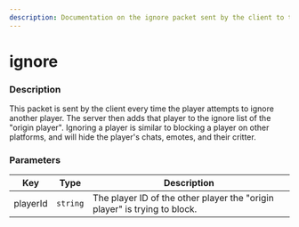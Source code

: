 ```yaml
---
description: Documentation on the ignore packet sent by the client to the server.
---
```


# ignore

### Description

This packet is sent by the client every time the player attempts to ignore another player. The server then adds that player to the ignore list of the "origin player". Ignoring a player is similar to blocking a player on other platforms, and will hide the player's chats, emotes, and their critter.

### Parameters

| Key      | Type     | Description                                                               |
| -------- | -------- | ------------------------------------------------------------------------- |
| playerId | `string` | The player ID of the other player the "origin player" is trying to block. |

